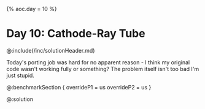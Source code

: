 {% aoc.day = 10 %}

# Day 10: Cathode-Ray Tube

@:include(/inc/solutionHeader.md)

Today's porting job was hard for no apparent reason - I think my original code wasn't working fully or something?
The problem itself isn't too bad I'm just stupid.

@:benchmarkSection {
    overrideP1 = us
    overrideP2 = us
}

@:solution